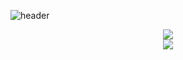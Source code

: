 
![header](https://capsule-render.vercel.app/api?type=waving&height=200&text=Hello👋&fontAlign=80&fontAlignY=40&color=gradient)

<div align="center">
  <img align="center" src="https://github-readme-stats.vercel.app/api/top-langs/?username=Camof1ow&theme=transparent&layout=compact&langs_count=8"/>
<br>
 <img align="center" src="https://github-readme-stats.vercel.app/api?username=Camof1ow&theme=transparent&show_icons=true"/>
</div>
<!--
**Camof1ow/Camof1ow** is a ✨ _special_ ✨ repository because its `README.md` (this file) appears on your GitHub profile.

Here are some ideas to get you started:

- 🔭 I’m currently working on ...
- 🌱 I’m currently learning ...
- 👯 I’m looking to collaborate on ...
- 🤔 I’m looking for help with ...
- 💬 Ask me about ...
- 📫 How to reach me: ...
- 😄 Pronouns: ...
- ⚡ Fun fact: ...
-->
